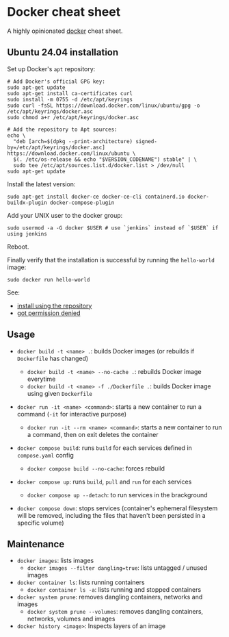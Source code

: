 # Docker cheat sheet

A highly opinionated [docker](https://www.docker.com/) cheat sheet.

## Ubuntu 24.04 installation

Set up Docker's `apt` repository:

```console
# Add Docker's official GPG key:
sudo apt-get update
sudo apt-get install ca-certificates curl
sudo install -m 0755 -d /etc/apt/keyrings
sudo curl -fsSL https://download.docker.com/linux/ubuntu/gpg -o /etc/apt/keyrings/docker.asc
sudo chmod a+r /etc/apt/keyrings/docker.asc

# Add the repository to Apt sources:
echo \
  "deb [arch=$(dpkg --print-architecture) signed-by=/etc/apt/keyrings/docker.asc] https://download.docker.com/linux/ubuntu \
  $(. /etc/os-release && echo "$VERSION_CODENAME") stable" | \
  sudo tee /etc/apt/sources.list.d/docker.list > /dev/null
sudo apt-get update
```

Install the latest version:

```console
sudo apt-get install docker-ce docker-ce-cli containerd.io docker-buildx-plugin docker-compose-plugin
```

Add your UNIX user to the docker group:

```console
sudo usermod -a -G docker $USER # use `jenkins` instead of `$USER` if using jenkins
```

Reboot.

Finally verify that the installation is successful by running the `hello-world` image:

```console
sudo docker run hello-world
```

See:

* [install using the repository](https://docs.docker.com/engine/install/ubuntu/#install-using-the-repository)
* [got permission denied](https://stackoverflow.com/a/48450294/3437428)

## Usage

* `docker build -t <name> .`: builds Docker images (or rebuilds if `Dockerfile` has changed)
  * `docker build -t <name> --no-cache .`: rebuilds Docker image everytime
  * `docker build -t <name> -f ./Dockerfile .`: builds Docker image using given `Dockerfile`
* `docker run -it <name> <command>`: starts a new container to run a command (`-it` for interactive purpose)
  * `docker run -it --rm <name> <command>`: starts a new container to run a command, then on exit deletes the container

* `docker compose build`: runs `build` for each services defined in `compose.yaml` config
  * `docker compose build --no-cache`: forces rebuild
* `docker compose up`: runs `build`, `pull` and `run` for each services
  * `docker compose up --detach`: to run services in the brackground
* `docker compose down`: stops services
  (container's ephemeral filesystem will be removed, including the files that haven't been persisted in a specific volume)

## Maintenance

* `docker images`: lists images
  * `docker images --filter dangling=true`: lists untagged / unused images
* `docker container ls`: lists running containers
  * `docker container ls -a`: lists running and stopped containers
* `docker system prune`: removes dangling containers, networks and images
  *  `docker system prune --volumes`: removes dangling containers, networks, volumes and images
* `docker history <image>`: Inspects layers of an image
